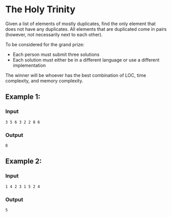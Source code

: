 # The Holy Trinity

Given a list of elements of mostly duplicates, find the only element that does not have any duplicates.
All elements that are duplicated come in pairs (however, not necessarily next to each other).

To be considered for the grand prize:
- Each person must submit three solutions
- Each solution must either be in a different language or use a different implementation

The winner will be whoever has the best combination of LOC, time complexity, and memory complexity.

## Example 1:

### Input

```
3 5 6 3 2 2 8 6
```

### Output

```
8
```

## Example 2:

### Input

```
1 4 2 3 1 5 2 4
```

### Output

```
5
```

